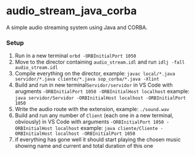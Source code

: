 # audio_stream_java_corba

A simple audio streaming system using Java and CORBA. 

### Setup

1. Run in a new terminal `orbd -ORBInitialPort 1050`
2. Move to the director containing `audio_stream.idl` and run `idlj -fall audio_stream.idl`
3. Compile everything on the director, example: `javac local/*.java servidor/*.java cliente/*.java sop_corba/*.java -Xlint`
4. Build and run in new terminal`Servidor/servidor` in VS Code with arugments `-ORBInitialPort 1050 -ORBInitialHost localhost` example: `java servidor/Servidor -ORBInitialHost localhost -ORBInitialPort 1050`
5. Write the audio route with the extension, example: `./sound.wav`
6. Build and run any number of `Client` (each one in a new terminal, obviously) in VS Code with arguments `-ORBInitialPort 1050 -ORBInitialHost localhost` example: `java cliente/Cliente -ORBInitialHost localhost -ORBInitialPort 1050`
7. if everything has gone well it should start playing the chosen music showing name and current and total duration of this one
